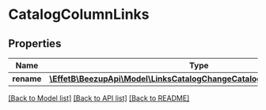 # CatalogColumnLinks

## Properties
Name | Type | Description | Notes
------------ | ------------- | ------------- | -------------
**rename** | [**\EffetB\BeezupApi\Model\LinksCatalogChangeCatalogColumnUserNameLink**](LinksCatalogChangeCatalogColumnUserNameLink.md) |  | [optional] 

[[Back to Model list]](../README.md#documentation-for-models) [[Back to API list]](../README.md#documentation-for-api-endpoints) [[Back to README]](../README.md)


